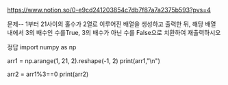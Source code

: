 https://www.notion.so/0-e9cd241203854c7db7f87a7a2375b593?pvs=4







문제--
1부터 21사이의 홀수가 2열로 이루어진 배열을 생성하고 출력한 뒤, 
해당 배열 내에서 3의 배수인 수를True, 3의 배수가 아닌 수를 False으로 치환하여 재출력하시오




정답
import numpy as np

arr1 = np.arange(1, 21, 2).reshape(-1, 2)
print(arr1,"\n")

arr2 = arr1%3==0
print(arr2)
